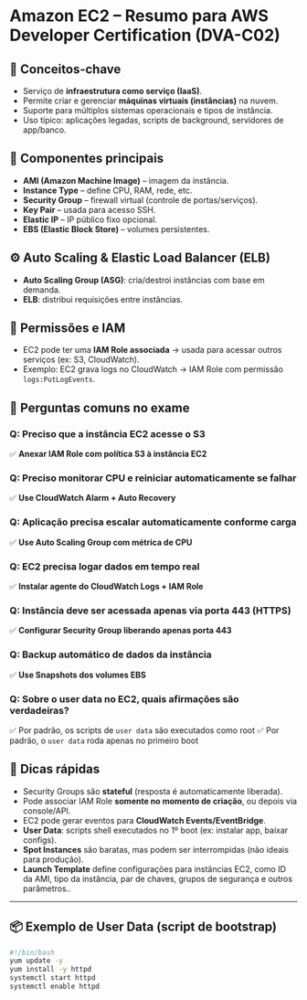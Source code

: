 # Amazon EC2 – Resumo para AWS Developer Certification (DVA-C02)

## 🧠 Conceitos-chave
- Serviço de **infraestrutura como serviço (IaaS)**.
- Permite criar e gerenciar **máquinas virtuais (instâncias)** na nuvem.
- Suporte para múltiplos sistemas operacionais e tipos de instância.
- Uso típico: aplicações legadas, scripts de background, servidores de app/banco.

## 🧱 Componentes principais
- **AMI (Amazon Machine Image)** – imagem da instância.
- **Instance Type** – define CPU, RAM, rede, etc.
- **Security Group** – firewall virtual (controle de portas/serviços).
- **Key Pair** – usada para acesso SSH.
- **Elastic IP** – IP público fixo opcional.
- **EBS (Elastic Block Store)** – volumes persistentes.

## ⚙️ Auto Scaling & Elastic Load Balancer (ELB)
- **Auto Scaling Group (ASG)**: cria/destroi instâncias com base em demanda.
- **ELB**: distribui requisições entre instâncias.

## 🔐 Permissões e IAM
- EC2 pode ter uma **IAM Role associada** → usada para acessar outros serviços (ex: S3, CloudWatch).
- Exemplo: EC2 grava logs no CloudWatch → IAM Role com permissão `logs:PutLogEvents`.

## 🧪 Perguntas comuns no exame

### Q: Preciso que a instância EC2 acesse o S3
✅ **Anexar IAM Role com política S3 à instância EC2**

### Q: Preciso monitorar CPU e reiniciar automaticamente se falhar
✅ **Use CloudWatch Alarm + Auto Recovery**

### Q: Aplicação precisa escalar automaticamente conforme carga
✅ **Use Auto Scaling Group com métrica de CPU**

### Q: EC2 precisa logar dados em tempo real
✅ **Instalar agente do CloudWatch Logs + IAM Role**

### Q: Instância deve ser acessada apenas via porta 443 (HTTPS)
✅ **Configurar Security Group liberando apenas porta 443**

### Q: Backup automático de dados da instância
✅ **Use Snapshots dos volumes EBS**

### Q: Sobre o user data no EC2, quais afirmações são verdadeiras?
✅ Por padrão, os scripts de `user data` são executados como root
✅ Por padrão, o `user data` roda apenas no primeiro boot

## 📌 Dicas rápidas
- Security Groups são **stateful** (resposta é automaticamente liberada).
- Pode associar IAM Role **somente no momento de criação**, ou depois via console/API.
- EC2 pode gerar eventos para **CloudWatch Events/EventBridge**.
- **User Data**: scripts shell executados no 1º boot (ex: instalar app, baixar configs).
- **Spot Instances** são baratas, mas podem ser interrompidas (não ideais para produção).
- **Launch Template** define configurações para instâncias EC2, como ID da AMI, tipo da instância, par de chaves, grupos de segurança e outros parâmetros..

---

## 📦 Exemplo de User Data (script de bootstrap)
```bash
#!/bin/bash
yum update -y
yum install -y httpd
systemctl start httpd
systemctl enable httpd
